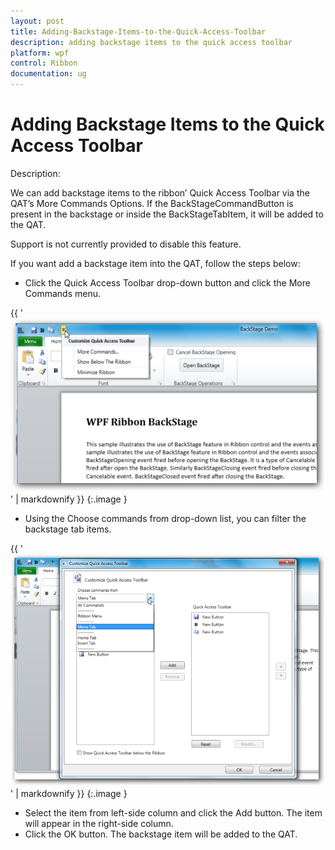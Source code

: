 ```yaml
---
layout: post
title: Adding-Backstage-Items-to-the-Quick-Access-Toolbar
description: adding backstage items to the quick access toolbar
platform: wpf
control: Ribbon
documentation: ug
---
```


# Adding Backstage Items to the Quick Access Toolbar

Description:

We can add backstage items to the ribbon’ Quick Access Toolbar via the QAT’s More Commands Options. If the BackStageCommandButton is present in the backstage or inside the BackStageTabItem, it will be added to the QAT.



Support is not currently provided to disable this feature.

If you want add a backstage item into the QAT, follow the steps below:

* Click the Quick Access Toolbar drop-down button and click the More Commands menu.



{{ '![](Adding-Backstage-Items-to-the-Quick-Access-Toolbar_images/Adding-Backstage-Items-to-the-Quick-Access-Toolbar_img1.png)' | markdownify }}
{:.image }


* Using the Choose commands from drop-down list, you can filter the backstage tab items.



{{ '![](Adding-Backstage-Items-to-the-Quick-Access-Toolbar_images/Adding-Backstage-Items-to-the-Quick-Access-Toolbar_img2.png)' | markdownify }}
{:.image }


* Select the item from left-side column and click the Add button. The item will appear in the right-side column.
* Click the OK button. The backstage item will be added to the QAT.



